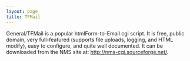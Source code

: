 ```yaml
---
layout: page
title: TFMail
---
```


General/TFMail is a popular htmlForm-to-Email cgi script. It is free, public domain, very full-featured (supports file uploads, logging, and HTML modify), easy to configure, and quite well documented. It can be downloaded from the NMS site at: http://nms-cgi.sourceforge.net/.
